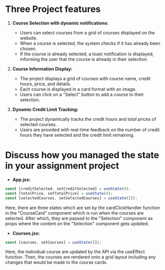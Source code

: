 # Three Project features

1. **Course Selection with dynamic notifications:**

   - Users can select courses from a grid of courses displayed on the website.
   - When a course is selected, the system checks if it has already been chosen.
   - If the course is already selected, a toast notification is displayed, informing the user that the course is already in their selection.

2. **Course Information Display:**

   - The project displays a grid of courses with course name, credit hours, price, and details.
   - Each course is displayed in a card format with an image.
   - Users can click on a "Select" button to add a course to their selection.

3. **Dynamic Credit Limit Tracking:**
   - The project dynamically tracks the credit hours and total prices of selected courses.
   - Users are provided with real-time feedback on the number of credit hours they have selected and the credit limit remaining.

# Discuss how you managed the state in your assignment project

- **App.jsx:**

```jsx
const [creditSelected, setCreditSelected] = useState(0);
const [totalPrice, setTotalPrice] = useState(0);
const [selectedCourses, setSelectedCourses] = useState([]);
```

Here, there are three states which are set by the cardClickHandler function in the "CourseCard" component which is run when the courses are selected. After which, they are passed to the "Selection" component as props where the content on the "Selection" component gets updated.

- **Courses.jsx:**

```jsx
const [courses, setCourses] = useState([]);
```

Here, the individual course are updated by the API via the useEffect function. Then, the courses are rendered onto a grid layout including any changes that would be made to the course cards.
